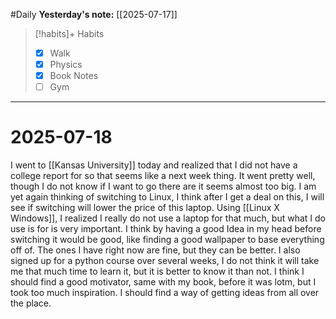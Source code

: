 #Daily
**Yesterday's note:** [[2025-07-17]]

> [!habits]+ Habits 
>- [x] Walk
>- [x] Physics 
> - [x] Book Notes
> - [ ] Gym

<hr>

# 2025-07-18

I went to [[Kansas University]] today and realized that I did not have a college report for so that seems like a next week thing. It went pretty well, though I do not know if I want to go there are it seems almost too big. I am yet again thinking of switching to Linux, I think after I get a deal on this, I will see if switching will lower the price of this laptop. Using [[Linux X Windows]], I realized I really do not use a laptop for that much, but what I do use is for is very important. I think by having a good Idea in my head before switching it would be good, like finding a good wallpaper to base everything off of. The ones I have right now are fine, but they can be better. I also signed up for a python course over several weeks, I do not think it will take me that much time to learn it, but it is better to know it than not. I think I should find a good motivator, same with my book, before it was lotm, but I took too much inspiration. I should find a way of getting ideas from all over the place. 